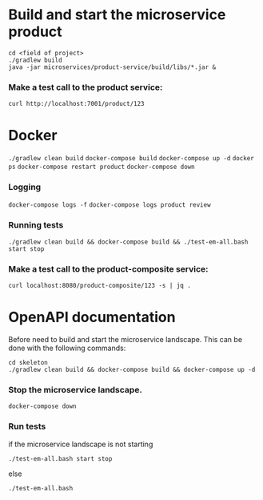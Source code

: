 

# Build and start the microservice product
`cd <field of project>` <br>
`./gradlew build` <br>
`java -jar microservices/product-service/build/libs/*.jar &`

### Make a test call to the product service:
`curl http://localhost:7001/product/123`

# Docker
`./gradlew clean build`
`docker-compose build`
`docker-compose up -d`
`docker ps`
`docker-compose restart product`
`docker-compose down`
### Logging
`docker-compose logs -f`
`docker-compose logs product review`
### Running tests
`./gradlew clean build && docker-compose build && ./test-em-all.bash start stop`

### Make a test call to the product-composite service:
`curl localhost:8080/product-composite/123 -s | jq .`

# OpenAPI documentation
Before need to build and start the microservice landscape.
This can be done with the following commands:

`cd skeleton`<br>
`./gradlew clean build && docker-compose build && docker-compose up -d`

### Stop the microservice landscape.
`docker-compose down`

### Run tests
if the microservice landscape is not starting

`./test-em-all.bash start stop`

else

`./test-em-all.bash`
